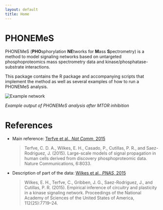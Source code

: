 ```yaml
---
layout: default
title: Home
---
```



# PHONEMeS

PHONEMeS (**PHO**sphorylation **NE**tworks for **M**ass **S**pectrometry) is a method to model signaling networks based on untargeted phosphoproteomics mass spectrometry data and kinase/phosphatase-substrate interactions.

This package contains the R package and accompanying scripts that implement the method as well as several examples of how to run a PHONEMeS analysis.

<img src="/PHONEMeS/public/network.png" alt="Example network">

_Example output of PHONEMeS analysis after MTOR inhibition_

# References

+ Main reference: [Terfve et al., _Nat Comm_, 2015](http://www.nature.com/articles/ncomms9033)

  > Terfve, C. D. A., Wilkes, E. H., Casado, P., Cutillas, P. R., and Saez-Rodriguez, J. (2015). Large-scale models of signal propagation in human cells derived from discovery phosphoproteomic data. Nature Communications, 6:8033.

+ Description of part of the data: [Wilkes et al., _PNAS_, 2015](http://www.pnas.org/content/112/25/7719.abstract)

  > Wilkes, E. H., Terfve, C., Gribben, J. G., Saez-Rodriguez, J., and Cutillas, P. R. (2015). Empirical inference of circuitry and plasticity in a kinase signaling network. Proceedings of the National Academy of Sciences of the United States of America, 112(25):7719–24.
 
